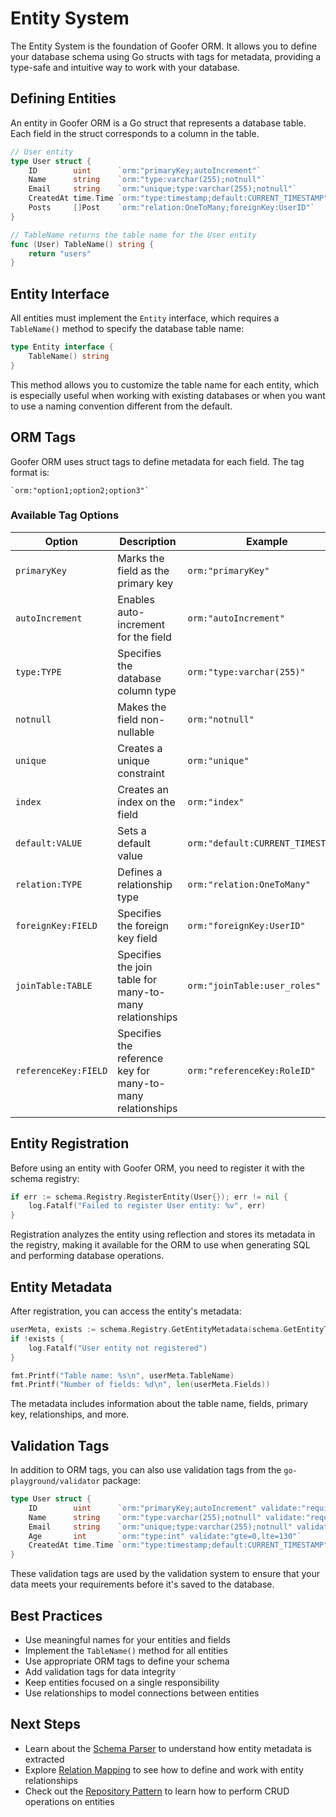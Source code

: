 # Entity System

The Entity System is the foundation of Goofer ORM. It allows you to define your database schema using Go structs with tags for metadata, providing a type-safe and intuitive way to work with your database.

## Defining Entities

An entity in Goofer ORM is a Go struct that represents a database table. Each field in the struct corresponds to a column in the table.

```go
// User entity
type User struct {
    ID        uint      `orm:"primaryKey;autoIncrement"`
    Name      string    `orm:"type:varchar(255);notnull"`
    Email     string    `orm:"unique;type:varchar(255);notnull"`
    CreatedAt time.Time `orm:"type:timestamp;default:CURRENT_TIMESTAMP"`
    Posts     []Post    `orm:"relation:OneToMany;foreignKey:UserID"`
}

// TableName returns the table name for the User entity
func (User) TableName() string {
    return "users"
}
```

## Entity Interface

All entities must implement the `Entity` interface, which requires a `TableName()` method to specify the database table name:

```go
type Entity interface {
    TableName() string
}
```

This method allows you to customize the table name for each entity, which is especially useful when working with existing databases or when you want to use a naming convention different from the default.

## ORM Tags

Goofer ORM uses struct tags to define metadata for each field. The tag format is:

```
`orm:"option1;option2;option3"`
```

### Available Tag Options

| Option | Description | Example |
|--------|-------------|---------|
| `primaryKey` | Marks the field as the primary key | `orm:"primaryKey"` |
| `autoIncrement` | Enables auto-increment for the field | `orm:"autoIncrement"` |
| `type:TYPE` | Specifies the database column type | `orm:"type:varchar(255)"` |
| `notnull` | Makes the field non-nullable | `orm:"notnull"` |
| `unique` | Creates a unique constraint | `orm:"unique"` |
| `index` | Creates an index on the field | `orm:"index"` |
| `default:VALUE` | Sets a default value | `orm:"default:CURRENT_TIMESTAMP"` |
| `relation:TYPE` | Defines a relationship type | `orm:"relation:OneToMany"` |
| `foreignKey:FIELD` | Specifies the foreign key field | `orm:"foreignKey:UserID"` |
| `joinTable:TABLE` | Specifies the join table for many-to-many relationships | `orm:"joinTable:user_roles"` |
| `referenceKey:FIELD` | Specifies the reference key for many-to-many relationships | `orm:"referenceKey:RoleID"` |

## Entity Registration

Before using an entity with Goofer ORM, you need to register it with the schema registry:

```go
if err := schema.Registry.RegisterEntity(User{}); err != nil {
    log.Fatalf("Failed to register User entity: %v", err)
}
```

Registration analyzes the entity using reflection and stores its metadata in the registry, making it available for the ORM to use when generating SQL and performing database operations.

## Entity Metadata

After registration, you can access the entity's metadata:

```go
userMeta, exists := schema.Registry.GetEntityMetadata(schema.GetEntityType(User{}))
if !exists {
    log.Fatalf("User entity not registered")
}

fmt.Printf("Table name: %s\n", userMeta.TableName)
fmt.Printf("Number of fields: %d\n", len(userMeta.Fields))
```

The metadata includes information about the table name, fields, primary key, relationships, and more.

## Validation Tags

In addition to ORM tags, you can also use validation tags from the `go-playground/validator` package:

```go
type User struct {
    ID        uint      `orm:"primaryKey;autoIncrement" validate:"required"`
    Name      string    `orm:"type:varchar(255);notnull" validate:"required"`
    Email     string    `orm:"unique;type:varchar(255);notnull" validate:"required,email"`
    Age       int       `orm:"type:int" validate:"gte=0,lte=130"`
    CreatedAt time.Time `orm:"type:timestamp;default:CURRENT_TIMESTAMP"`
}
```

These validation tags are used by the validation system to ensure that your data meets your requirements before it's saved to the database.

## Best Practices

- Use meaningful names for your entities and fields
- Implement the `TableName()` method for all entities
- Use appropriate ORM tags to define your schema
- Add validation tags for data integrity
- Keep entities focused on a single responsibility
- Use relationships to model connections between entities

## Next Steps

- Learn about the [Schema Parser](./schema-parser) to understand how entity metadata is extracted
- Explore [Relation Mapping](./relation-mapping) to see how to define and work with entity relationships
- Check out the [Repository Pattern](./repository-pattern) to learn how to perform CRUD operations on entities